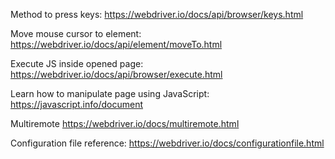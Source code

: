 
Method to press keys:
https://webdriver.io/docs/api/browser/keys.html

Move mouse cursor to element:
https://webdriver.io/docs/api/element/moveTo.html

Execute JS inside opened page:
https://webdriver.io/docs/api/browser/execute.html

Learn how to manipulate page using JavaScript:
https://javascript.info/document

Multiremote
https://webdriver.io/docs/multiremote.html

Configuration file reference:
https://webdriver.io/docs/configurationfile.html



